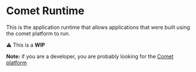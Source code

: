Comet Runtime
=============

This is the application runtime that allows applications that were built using the comet platform to run.

:warning: This is a **WIP**

**Note:** if you are a developer, you are probably looking for the [Comet platform](http://github.com/comet-platform/comet-platform)


